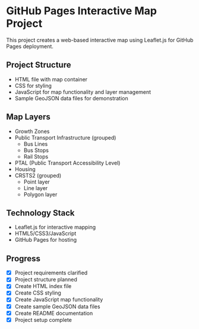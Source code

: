 # GitHub Pages Interactive Map Project

This project creates a web-based interactive map using Leaflet.js for GitHub Pages deployment.

## Project Structure
- HTML file with map container
- CSS for styling
- JavaScript for map functionality and layer management
- Sample GeoJSON data files for demonstration

## Map Layers
- Growth Zones
- Public Transport Infrastructure (grouped)
  - Bus Lines
  - Bus Stops  
  - Rail Stops
- PTAL (Public Transport Accessibility Level)
- Housing
- CRSTS2 (grouped)
  - Point layer
  - Line layer
  - Polygon layer

## Technology Stack
- Leaflet.js for interactive mapping
- HTML5/CSS3/JavaScript
- GitHub Pages for hosting

## Progress
- [x] Project requirements clarified
- [x] Project structure planned
- [x] Create HTML index file
- [x] Create CSS styling
- [x] Create JavaScript map functionality
- [x] Create sample GeoJSON data files
- [x] Create README documentation
- [x] Project setup complete
